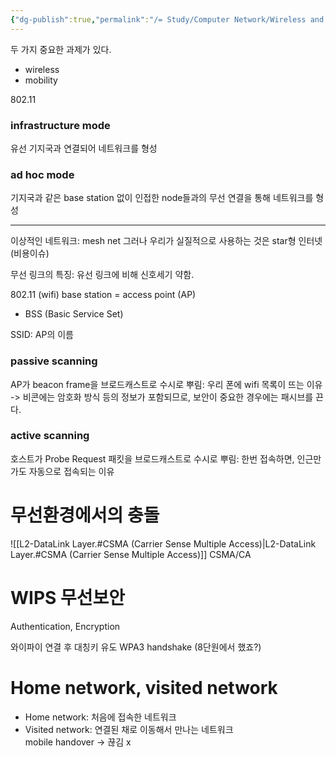 ```yaml
---
{"dg-publish":true,"permalink":"/= Study/Computer Network/Wireless and Mobile Networks_/","created":"2023-12-17T23:53:02.000+09:00","updated":"2025-01-14T15:33:44.000+09:00"}
---
```



두 가지 중요한 과제가 있다.
- wireless
- mobility

802.11

### infrastructure mode
유선 기지국과 연결되어 네트워크를 형성
### ad hoc mode
기지국과 같은 base station 없이 인접한 node들과의 무선 연결을 통해 네트워크를 형성

---
이상적인 네트워크: mesh net
그러나 우리가 실질적으로 사용하는 것은 star형 인터넷 (비용이슈)

무선 링크의 특징:
유선 링크에 비해 신호세기 약함.


802.11 (wifi)
base station = access point (AP)
- BSS (Basic Service Set)

SSID: AP의 이름

### passive scanning
AP가 beacon frame을  브로드캐스트로 수시로 뿌림: 우리 폰에 wifi 목록이 뜨는 이유
-> 비콘에는 암호화 방식 등의 정보가 포함되므로, 보안이 중요한 경우에는 패시브를 끈다.
### active scanning
호스트가 Probe Request 패킷을 브로드캐스트로 수시로 뿌림: 한번 접속하면, 인근만 가도 자동으로 접속되는 이유

# 무선환경에서의 충돌
![[L2-DataLink Layer.#CSMA (Carrier Sense Multiple Access)\|L2-DataLink Layer.#CSMA (Carrier Sense Multiple Access)]]
CSMA/CA

# WIPS 무선보안
Authentication, Encryption

와이파이 연결 후 대칭키 유도
WPA3 handshake (8단원에서 했죠?)


# Home network, visited network
- Home network: 처음에 접속한 네트워크
- Visited network: 연결된 채로 이동해서 만나는 네트워크\
mobile handover -> 끊김 x
